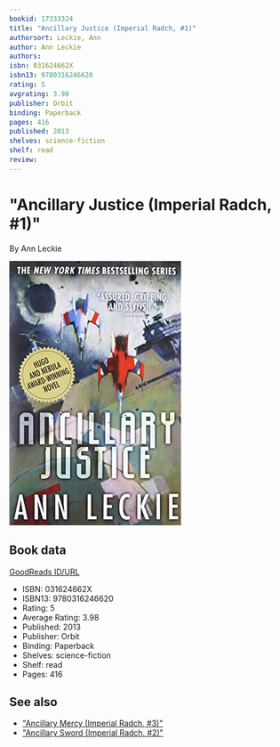 ```yaml
---
bookid: 17333324
title: "Ancillary Justice (Imperial Radch, #1)"
authorsort: Leckie, Ann
author: Ann Leckie
authors: 
isbn: 031624662X
isbn13: 9780316246620
rating: 5
avgrating: 3.98
publisher: Orbit
binding: Paperback
pages: 416
published: 2013
shelves: science-fiction
shelf: read
review: 
---
```


# "Ancillary Justice (Imperial Radch, #1)"

By Ann Leckie

![](../../assets/bookcovers/1597476110l/17333324._SY475_.jpg)

## Book data

[GoodReads ID/URL](https://www.goodreads.com/book/show/17333324)

- ISBN: 031624662X
- ISBN13: 9780316246620
- Rating: 5
- Average Rating: 3.98
- Published: 2013
- Publisher: Orbit
- Binding: Paperback
- Shelves: science-fiction
- Shelf: read
- Pages: 416


## See also

- ["Ancillary Mercy (Imperial Radch, #3)"](Ancillary_Mercy_Imperial_Radch__3.md)
- ["Ancillary Sword (Imperial Radch, #2)"](Ancillary_Sword_Imperial_Radch__2.md)
